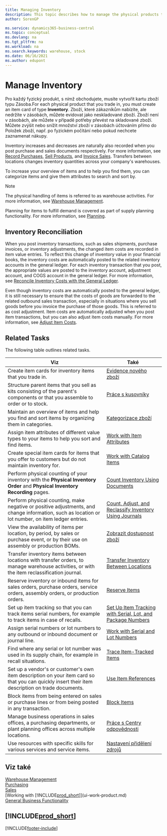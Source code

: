 ```yaml
---
title: Managing Inventory
description: This topic describes how to manage the physical products that you trade in by creating an Inventory item card.
author: SorenGP

ms.service: dynamics365-business-central
ms.topic: conceptual
ms.devlang: na
ms.tgt_pltfrm: na
ms.workload: na
ms.search.keywords: warehouse, stock
ms.date: 06/16/2021
ms.author: edupont
---
```


# Manage Inventory

Pro každý fyzický produkt, s nímž obchodujete, musíte vytvořit kartu zboží typu Zásoba.For each physical product that you trade in, you must create an item card of type **Inventory**. Zboží, které zákazníkům nabízíte, ale nedržíte v zásobách, můžete evidovat jako neskladované zboží. Zboží není v zásobách, ale můžete v případě potřeby převést na skladované zboží. Můžete zvýšit nebo snížit množství zboží v zásobách účtováním přímo do Položek zboží, např. po fyzickém počítání nebo pokud nechcete zaznamenat nákupy.

Inventory increases and decreases are naturally also recorded when you post purchase and sales documents respectively. For more information, see [Record Purchases](purchasing-how-record-purchases.md), [Sell Products](sales-how-sell-products.md), and [Invoice Sales](sales-how-invoice-sales.md). Transfers between locations changes inventory quantities across your company's warehouses.

To increase your overview of items and to help you find them, you can categorize items and give them attributes to search and sort by.

> [!NOTE]
> The physical handling of items is referred to as warehouse activities. For more information, see [Warehouse Management](warehouse-manage-warehouse.md).

Planning for items to fulfill demand is covered as part of supply planning functionality. For more information, see [Planning](production-planning.md).

## Inventory Reconciliation
When you post inventory transactions, such as sales shipments, purchase invoices, or inventory adjustments, the changed item costs are recorded in item value entries. To reflect this change of inventory value in your financial books, the inventory costs are automatically posted to the related inventory accounts in the general ledger. For each inventory transaction that you post, the appropriate values are posted to the inventory account, adjustment account, and COGS account in the general ledger. For more information, see [Reconcile Inventory Costs with the General Ledger](finance-how-to-post-inventory-costs-to-the-general-ledger.md).

Even though inventory costs are automatically posted to the general ledger, it is still necessary to ensure that the costs of goods are forwarded to the related outbound sales transaction, especially in situations where you sell goods before you invoice the purchase of those goods. This is referred to as cost adjustment. Item costs are automatically adjusted when you post item transactions, but you can also adjust item costs manually. For more information, see [Adjust Item Costs](inventory-how-adjust-item-costs.md).

## Related Tasks

The following table outlines related tasks.

| Viz | Také |
|---|----|
| Create item cards for inventory items that you trade in. | [Evidence nového zboží](inventory-how-register-new-items.md) |
| Structure parent items that you sell as kits consisting of the parent's components or that you assemble to order or to stock. | [Práce s kusovníky](inventory-how-work-BOMs.md) |
| Maintain an overview of items and help you find and sort items by organizing them in categories. | [Kategorizace zboží](inventory-how-categorize-items.md) |
| Assign item attributes of different value types to your items to help you sort and find items. | [Work with Item Attributes](inventory-how-work-item-attributes.md) |
| Create special item cards for items that you offer to customers but do not maintain inventory for. | [Work with Catalog Items](inventory-how-work-nonstock-items.md) |
| Perform physical counting of your inventory with the **Physical Inventory Order** and **Physical Inventory Recording** pages. | [Count Inventory Using Documents](inventory-how-count-inventory-with-documents.md) |
| Perform physical counting, make negative or positive adjustments, and change information, such as location or lot number, on item ledger entries. | [Count, Adjust, and Reclassify Inventory Using Journals](inventory-how-count-adjust-reclassify.md) |
| View the availability of items per location, by period, by sales or purchase event, or by their use on assembly or production BOMs. | [Zobrazit dostupnost zboží](inventory-how-availability-overview.md) |
| Transfer inventory items between locations with transfer orders, to manage warehouse activities, or with the item reclassification journal. | [Transfer Inventory Between Locations](inventory-how-transfer-between-locations.md) |
| Reserve inventory or inbound items for sales orders, purchase orders, service orders, assembly orders, or production orders. | [Reserve Items](inventory-how-to-reserve-items.md) |
| Set up item tracking so that you can track items serial numbers, for example to track items in case of recalls. | [Set Up Item Tracking with Serial, Lot, and Package Numbers](inventory-how-setup-item-tracking.md) |
| Assign serial numbers or lot numbers to any outbound or inbound document or journal line. | [Work with Serial and Lot Numbers](inventory-how-work-item-tracking.md) |
| Find where any serial or lot number was used in its supply chain, for example in recall situations. | [Trace Item-Tracked Items](inventory-how-to-trace-item-tracked-items.md) |
| Set up a vendor's or customer's own item description on your item card so that you can quickly insert their item description on trade documents. | [Use Item References](inventory-how-use-item-cross-refs.md) |
| Block items from being entered on sales or purchase lines or from being posted in any transaction. | [Block Items](inventory-how-block-items.md) |
| Manage business operations in sales offices, a purchasing departments, or plant planning offices across multiple locations. | [Práce s Centry odpovědnosti](inventory-responsibility-centers.md) |
| Use resources with specific skills for various services and service items. | [Nastavení přidělení zdrojů](service-how-setup-resource-allocation.md) |

## Viz také

[Warehouse Management](warehouse-manage-warehouse.md)  
[Purchasing](purchasing-manage-purchasing.md)  
[Sales](sales-manage-sales.md)  
[Working with [!INCLUDE[prod_short](includes/prod_short.md)]](ui-work-product.md)  
[General Business Functionality](ui-across-business-areas.md)

## [!INCLUDE[prod_short](includes/free_trial_md.md)]


[!INCLUDE[footer-include](includes/footer-banner.md)]